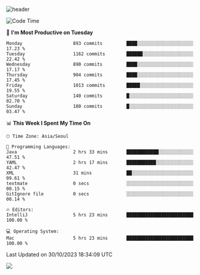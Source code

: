 ![header](https://capsule-render.vercel.app/api?type=Egg&color=timeAuto&height=300&section=header&text=PoPo&fontSize=90&animation=fadeIn)

  <!--START_SECTION:waka-->
![Code Time](http://img.shields.io/badge/Code%20Time-1%2C249%20hrs%2033%20mins-blue)

📅 **I'm Most Productive on Tuesday** 

```text
Monday                   893 commits         ████░░░░░░░░░░░░░░░░░░░░░   17.23 % 
Tuesday                  1162 commits        ██████░░░░░░░░░░░░░░░░░░░   22.42 % 
Wednesday                890 commits         ████░░░░░░░░░░░░░░░░░░░░░   17.17 % 
Thursday                 904 commits         ████░░░░░░░░░░░░░░░░░░░░░   17.45 % 
Friday                   1013 commits        █████░░░░░░░░░░░░░░░░░░░░   19.55 % 
Saturday                 140 commits         █░░░░░░░░░░░░░░░░░░░░░░░░   02.70 % 
Sunday                   180 commits         █░░░░░░░░░░░░░░░░░░░░░░░░   03.47 % 
```


📊 **This Week I Spent My Time On** 

```text
🕑︎ Time Zone: Asia/Seoul

💬 Programming Languages: 
Java                     2 hrs 33 mins       ████████████░░░░░░░░░░░░░   47.51 % 
YAML                     2 hrs 17 mins       ███████████░░░░░░░░░░░░░░   42.47 % 
XML                      31 mins             ██░░░░░░░░░░░░░░░░░░░░░░░   09.61 % 
textmate                 0 secs              ░░░░░░░░░░░░░░░░░░░░░░░░░   00.15 % 
GitIgnore file           0 secs              ░░░░░░░░░░░░░░░░░░░░░░░░░   00.14 % 

🔥 Editors: 
IntelliJ                 5 hrs 23 mins       █████████████████████████   100.00 % 

💻 Operating System: 
Mac                      5 hrs 23 mins       █████████████████████████   100.00 % 
```


 Last Updated on 30/10/2023 18:34:09 UTC
<!--END_SECTION:waka-->



<img src="https://capsule-render.vercel.app/api?type=Egg&color=timeAuto&height=300&section=footer&text=PoPo&fontSize=90&animation=fadeIn&reversal=true" />
